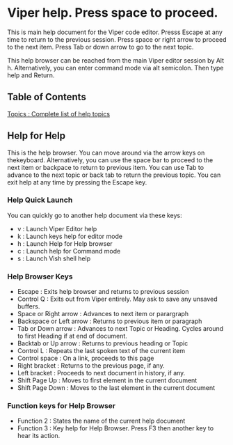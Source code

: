 # Viper help. Press space to proceed.

This is main help document for the Viper code editor. Presss Escape at any time to return to the previous session.
Press space or right arrow to proceed to the next item.
Press Tab or down arrow to go to the next topic.

This help browser can be reached from the main Viper editor session by Alt h.
Alternatively, you can enter command mode via alt semicolon. Then type help and Return.

## Table of Contents

[Topics : Complete list of help topics](topics)

## Help for Help

This is the help browser. You can move around via the arrow keys on thekeyboard.
Alternatively,  you can use the space bar to proceed to the next item or backpace to return to previous item.
You can use Tab to advance to the next topic or back tab to return the previous topic.
You can exit help at any time by pressing the Escape key.

### Help Quick Launch

You can quickly go to another help document via these keys:

- v : Launch Viper Editor help
- k : Launch keys help for editor mode
- h : Launch Help for Help browser
- c : Launch help for Command mode
- s : Launch Vish shell help

### Help Browser Keys

- Escape : Exits help browser and returns to previous session
- Control Q : Exits out from Viper entirely. May ask to save any unsaved buffers.
- Space or Right arrow : Advances to next item or parargraph
- Backspace or Left arrow : Returns to previous item or paragraph
- Tab or Down arrow : Advances to next Topic or Heading. Cycles around to first  Heading if at end of document.
- Backtab or Up arrow : Returns to previous heading or Topic
- Control L : Repeats the last spoken text of the current item
- Control space : On a link, proceeds to this page
- Right bracket : Returns to the previous page, if any.
- Left bracket : Proceeds to next document in history, if any.
- Shift Page Up : Moves to first element in the current document
- Shift Page Down : Moves to the last element in the current document

### Function keys for Help Browser

- Function 2 : States the name of the current help document
- Function 3 : Key help for Help Browser. Press F3 then another key to hear its action.
